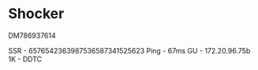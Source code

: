 # Shocker
DM786937614

SSR - 6576542363987536587341525623
Ping - 67ms
GU -  172.20.96.75b 1K - DDTC


